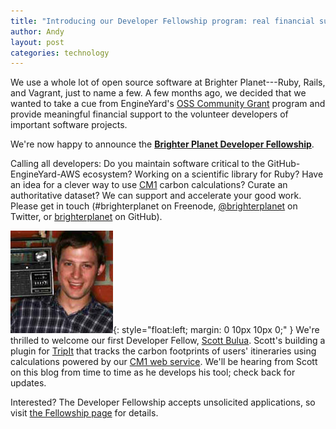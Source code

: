 ```yaml
---
title: "Introducing our Developer Fellowship program: real financial support for important software projects and their developers"
author: Andy
layout: post
categories: technology
---
```


We use a whole lot of open source software at Brighter Planet---Ruby, Rails, and Vagrant, just to name a few. A few months ago, we decided that we wanted to take a cue from EngineYard's [OSS Community Grant](http://www.engineyard.com/blog/2010/mitchell-hashimoto-joins-engine-yard-oss-community-grant-program/) program and provide meaningful financial support to the volunteer developers of important software projects.

We're now happy to announce the [**Brighter Planet Developer Fellowship**](http://brighterplanet.github.com/fellowship.html).

Calling all developers: Do you maintain software critical to the GitHub-EngineYard-AWS ecosystem? Working on a scientific library for Ruby? Have an idea for a clever way to use [CM1](http://carbon.brighterplanet.com) carbon calculations? Curate an authoritative dataset? We can support and accelerate your good work. Please get in touch (#brighterplanet on Freenode, [@brighterplanet](http://twitter.com/brighterplanet) on Twitter, or [brighterplanet](http://github.com/brighterplanet) on GitHub).   

![Scott Bulua headshot](/images/scott.jpg){: style="float:left; margin: 0 10px 10px 0;" } We're thrilled to welcome our first Developer Fellow, [Scott Bulua](http://twitter.com/iamscott). Scott's building a plugin for [TripIt](http://tripit.com) that tracks the carbon footprints of users' itineraries using calculations powered by our [CM1 web service](http://carbon.brighterplanet.com). We'll be hearing from Scott on this blog from time to time as he develops his tool; check back for updates.

Interested? The Developer Fellowship accepts unsolicited applications, so visit [the Fellowship page](http://brighterplanet.github.com/fellowship.html) for details. 
